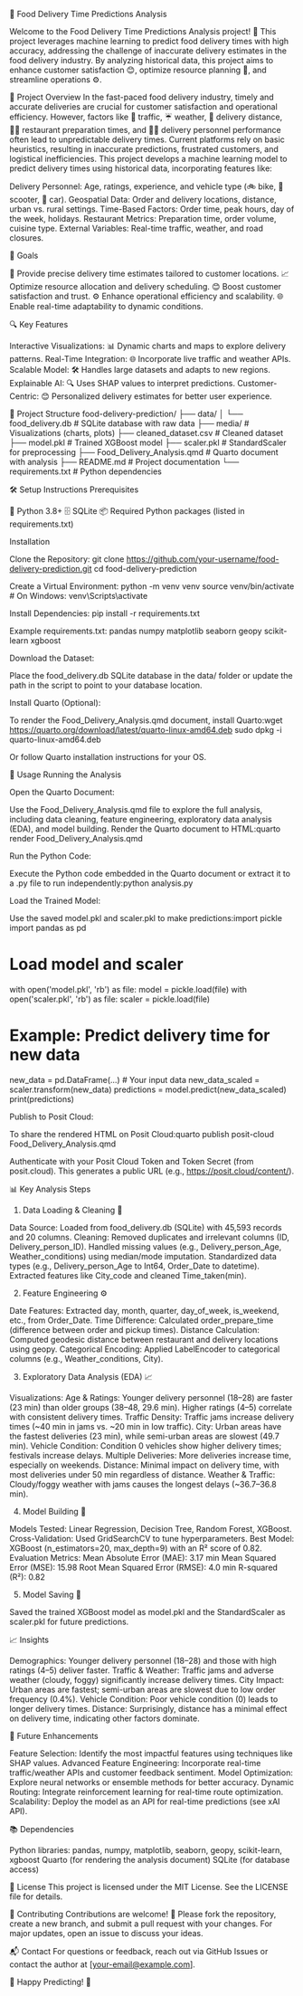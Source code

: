 🍔 Food Delivery Time Predictions Analysis
  
Welcome to the Food Delivery Time Predictions Analysis project! 🚀 This project leverages machine learning to predict food delivery times with high accuracy, addressing the challenge of inaccurate delivery estimates in the food delivery industry. By analyzing historical data, this project aims to enhance customer satisfaction 😊, optimize resource planning 📅, and streamline operations ⚙️.

🧾 Project Overview
In the fast-paced food delivery industry, timely and accurate deliveries are crucial for customer satisfaction and operational efficiency. However, factors like 🚦 traffic, ☔ weather, 📍 delivery distance, 🧑‍🍳 restaurant preparation times, and 🚴‍♂️ delivery personnel performance often lead to unpredictable delivery times.
Current platforms rely on basic heuristics, resulting in inaccurate predictions, frustrated customers, and logistical inefficiencies. This project develops a machine learning model to predict delivery times using historical data, incorporating features like:

Delivery Personnel: Age, ratings, experience, and vehicle type (🚲 bike, 🛵 scooter, 🚗 car).
Geospatial Data: Order and delivery locations, distance, urban vs. rural settings.
Time-Based Factors: Order time, peak hours, day of the week, holidays.
Restaurant Metrics: Preparation time, order volume, cuisine type.
External Variables: Real-time traffic, weather, and road closures.

🎯 Goals

📅 Provide precise delivery time estimates tailored to customer locations.
📈 Optimize resource allocation and delivery scheduling.
😊 Boost customer satisfaction and trust.
⚙️ Enhance operational efficiency and scalability.
🌐 Enable real-time adaptability to dynamic conditions.

🔍 Key Features

Interactive Visualizations: 📊 Dynamic charts and maps to explore delivery patterns.
Real-Time Integration: 🌐 Incorporate live traffic and weather APIs.
Scalable Model: 🛠️ Handles large datasets and adapts to new regions.
Explainable AI: 🔍 Uses SHAP values to interpret predictions.
Customer-Centric: 😊 Personalized delivery estimates for better user experience.


📂 Project Structure
food-delivery-prediction/
├── data/
│   └── food_delivery.db        # SQLite database with raw data
├── media/                     # Visualizations (charts, plots)
├── cleaned_dataset.csv        # Cleaned dataset
├── model.pkl                  # Trained XGBoost model
├── scaler.pkl                 # StandardScaler for preprocessing
├── Food_Delivery_Analysis.qmd # Quarto document with analysis
├── README.md                  # Project documentation
└── requirements.txt           # Python dependencies


🛠️ Setup Instructions
Prerequisites

🐍 Python 3.8+
🗄️ SQLite
📦 Required Python packages (listed in requirements.txt)

Installation

Clone the Repository:
git clone https://github.com/your-username/food-delivery-prediction.git
cd food-delivery-prediction


Create a Virtual Environment:
python -m venv venv
source venv/bin/activate  # On Windows: venv\Scripts\activate


Install Dependencies:
pip install -r requirements.txt

Example requirements.txt:
pandas
numpy
matplotlib
seaborn
geopy
scikit-learn
xgboost


Download the Dataset:

Place the food_delivery.db SQLite database in the data/ folder or update the path in the script to point to your database location.


Install Quarto (Optional):

To render the Food_Delivery_Analysis.qmd document, install Quarto:wget https://quarto.org/download/latest/quarto-linux-amd64.deb
sudo dpkg -i quarto-linux-amd64.deb

Or follow Quarto installation instructions for your OS.




🚀 Usage
Running the Analysis

Open the Quarto Document:

Use the Food_Delivery_Analysis.qmd file to explore the full analysis, including data cleaning, feature engineering, exploratory data analysis (EDA), and model building.
Render the Quarto document to HTML:quarto render Food_Delivery_Analysis.qmd




Run the Python Code:

Execute the Python code embedded in the Quarto document or extract it to a .py file to run independently:python analysis.py




Load the Trained Model:

Use the saved model.pkl and scaler.pkl to make predictions:import pickle
import pandas as pd

# Load model and scaler
with open('model.pkl', 'rb') as file:
    model = pickle.load(file)
with open('scaler.pkl', 'rb') as file:
    scaler = pickle.load(file)

# Example: Predict delivery time for new data
new_data = pd.DataFrame(...)  # Your input data
new_data_scaled = scaler.transform(new_data)
predictions = model.predict(new_data_scaled)
print(predictions)




Publish to Posit Cloud:

To share the rendered HTML on Posit Cloud:quarto publish posit-cloud Food_Delivery_Analysis.qmd


Authenticate with your Posit Cloud Token and Token Secret (from posit.cloud).
This generates a public URL (e.g., https://posit.cloud/content/<content-id>).




📊 Key Analysis Steps
1. Data Loading & Cleaning 🧹

Data Source: Loaded from food_delivery.db (SQLite) with 45,593 records and 20 columns.
Cleaning:
Removed duplicates and irrelevant columns (ID, Delivery_person_ID).
Handled missing values (e.g., Delivery_person_Age, Weather_conditions) using median/mode imputation.
Standardized data types (e.g., Delivery_person_Age to Int64, Order_Date to datetime).
Extracted features like City_code and cleaned Time_taken(min).



2. Feature Engineering ⚙️

Date Features: Extracted day, month, quarter, day_of_week, is_weekend, etc., from Order_Date.
Time Difference: Calculated order_prepare_time (difference between order and pickup times).
Distance Calculation: Computed geodesic distance between restaurant and delivery locations using geopy.
Categorical Encoding: Applied LabelEncoder to categorical columns (e.g., Weather_conditions, City).

3. Exploratory Data Analysis (EDA) 📈

Visualizations:
Age & Ratings: Younger delivery personnel (18–28) are faster (23 min) than older groups (38–48, 29.6 min). Higher ratings (4–5) correlate with consistent delivery times.
Traffic Density: Traffic jams increase delivery times (~40 min in jams vs. ~20 min in low traffic).
City: Urban areas have the fastest deliveries (23 min), while semi-urban areas are slowest (49.7 min).
Vehicle Condition: Condition 0 vehicles show higher delivery times; festivals increase delays.
Multiple Deliveries: More deliveries increase time, especially on weekends.
Distance: Minimal impact on delivery time, with most deliveries under 50 min regardless of distance.
Weather & Traffic: Cloudy/foggy weather with jams causes the longest delays (~36.7–36.8 min).



4. Model Building 🤖

Models Tested: Linear Regression, Decision Tree, Random Forest, XGBoost.
Cross-Validation: Used GridSearchCV to tune hyperparameters.
Best Model: XGBoost (n_estimators=20, max_depth=9) with an R² score of 0.82.
Evaluation Metrics:
Mean Absolute Error (MAE): 3.17 min
Mean Squared Error (MSE): 15.98
Root Mean Squared Error (RMSE): 4.0 min
R-squared (R²): 0.82



5. Model Saving 💾

Saved the trained XGBoost model as model.pkl and the StandardScaler as scaler.pkl for future predictions.


📈 Insights

Demographics: Younger delivery personnel (18–28) and those with high ratings (4–5) deliver faster.
Traffic & Weather: Traffic jams and adverse weather (cloudy, foggy) significantly increase delivery times.
City Impact: Urban areas are fastest; semi-urban areas are slowest due to low order frequency (0.4%).
Vehicle Condition: Poor vehicle condition (0) leads to longer delivery times.
Distance: Surprisingly, distance has a minimal effect on delivery time, indicating other factors dominate.


🌟 Future Enhancements

Feature Selection: Identify the most impactful features using techniques like SHAP values.
Advanced Feature Engineering: Incorporate real-time traffic/weather APIs and customer feedback sentiment.
Model Optimization: Explore neural networks or ensemble methods for better accuracy.
Dynamic Routing: Integrate reinforcement learning for real-time route optimization.
Scalability: Deploy the model as an API for real-time predictions (see xAI API).


📚 Dependencies

Python libraries: pandas, numpy, matplotlib, seaborn, geopy, scikit-learn, xgboost
Quarto (for rendering the analysis document)
SQLite (for database access)


📝 License
This project is licensed under the MIT License. See the LICENSE file for details.

🙌 Contributing
Contributions are welcome! 🙏 Please fork the repository, create a new branch, and submit a pull request with your changes. For major updates, open an issue to discuss your ideas.

📬 Contact
For questions or feedback, reach out via GitHub Issues or contact the author at [your-email@example.com].

🍕 Happy Predicting! 🚀